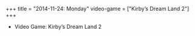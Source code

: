 +++
title = "2014-11-24: Monday"
video-game = ["Kirby’s Dream Land 2"]
+++


* Video Game: Kirby’s Dream Land 2